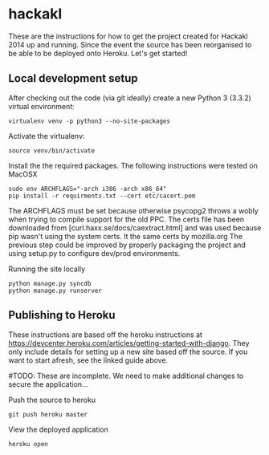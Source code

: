 hackakl
=======

These are the instructions for how to get the project created for Hackakl 2014 up and running. Since the event the
source has been reorganised to be able to be deployed onto Heroku. Let's get started!

Local development setup
----

After checking out the code (via git ideally) create a new Python 3 (3.3.2) virtual environment:

    virtualenv venv -p python3 --no-site-packages

Activate the virtualenv:

    source venv/bin/activate

Install the the required packages. The following instructions were tested on MacOSX

    sudo env ARCHFLAGS="-arch i386 -arch x86_64"
    pip install -r requirments.txt --cert etc/cacert.pem

The ARCHFLAGS must be set because otherwise psycopg2 throws a wobly when trying to compile support for the old PPC.
The certs file has been downloaded from [curl.haxx.se/docs/caextract.html] and was used because pip wasn't using the
system certs. It the same certs by mozilla.org The previous step could be improved by properly packaging the project
and using setup.py to configure dev/prod environments.

Running the site locally

    python manage.py syncdb
    python manage.py runserver


Publishing to Heroku
----
These instructions are based off the heroku instructions at https://devcenter.heroku.com/articles/getting-started-with-django.
They only include details for setting up a new site based off the source. If you want to start afresh, see the linked guide above.

#TODO: These are incomplete. We need to make additional changes to secure the application...

Push the source to heroku

    git push heroku master

View the deployed application

    heroku open
